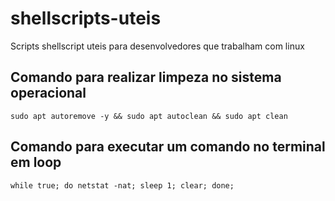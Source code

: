 # shellscripts-uteis
Scripts shellscript uteis para desenvolvedores que trabalham com linux

## Comando para realizar limpeza no sistema operacional
```
sudo apt autoremove -y && sudo apt autoclean && sudo apt clean
```
## Comando para executar um comando no terminal em loop
```
while true; do netstat -nat; sleep 1; clear; done;
```
